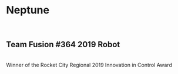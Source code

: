 <h1> Neptune </h1> <br />
<h2> Team Fusion #364 2019 Robot </h2> <br />
Winner of the Rocket City Regional 2019 Innovation in Control Award <br />
